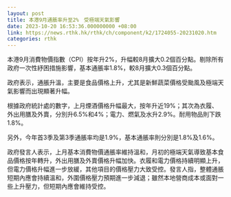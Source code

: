 ```yaml
---
layout: post
title: 本港9月通脹率升至2%　受極端天氣影響
date: 2023-10-20 16:53:36.000000000 +08:00
link: https://news.rthk.hk/rthk/ch/component/k2/1724055-20231020.htm
categories: rthk
---
```


本港9月消費物價指數（CPI）按年升2%，升幅較8月擴大0.2個百分點。剔除所有政府一次性紓困措施影響，基本通脹率1.8%，較8月擴大0.3個百分點。

政府表示，通脹升溫，主要是食品價格上升，尤其是新鮮蔬菜價格受颱風及極端天氣影響而出現顯著升幅。

根據政府統計處的數字，上月煙酒價格升幅最大，按年升近19%；其次為衣履、外出用膳及外賣，分別升6.5%和4%；電力、燃氣及水升2.9%。耐用物品則下跌1.8%。

另外，今年首3季及第3季通脹率均是1.9%，基本通脹率則分別是1.8%及1.6%。

政府發言人表示，上月基本消費物價通脹率維持溫和，月初的極端天氣導致基本食品價格按年轉升，外出用膳及外賣價格升幅加快。衣履和電力價格持續明顯上升，但電力價格升幅進一步放緩，其他項目的價格壓力大致受控。發言人指，整體通脹短期內應會持續溫和，外圍價格壓力預期進一步減退；雖然本地營商成本或面對一些上升壓力，但短期內應會維持受控。
